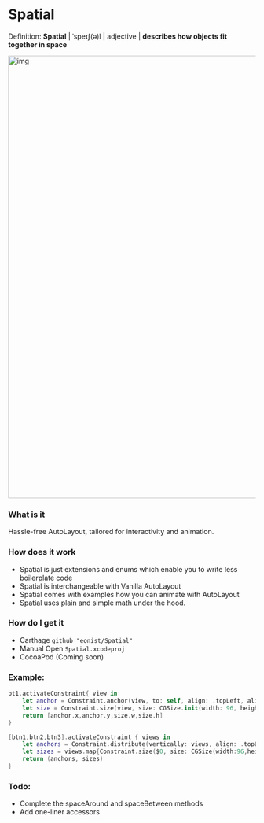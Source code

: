 # Spatial
Definition: **Spatial** | ˈspeɪʃ(ə)l | adjective | **describes how objects fit together in space**

<img width="900" alt="img" src="https://rawgit.com/stylekit/img/master/spatial_github.svg">

### What is it
Hassle-free AutoLayout, tailored for interactivity and animation.

### How does it work
- Spatial is just extensions and enums which enable you to write less boilerplate code
- Spatial is interchangeable with Vanilla AutoLayout
- Spatial comes with examples how you can animate with AutoLayout
- Spatial uses plain and simple math under the hood.

### How do I get it
- Carthage `github "eonist/Spatial"`
- Manual Open `Spatial.xcodeproj`
- CocoaPod (Coming soon)

### Example:

```swift
bt1.activateConstraint{ view in
	let anchor = Constraint.anchor(view, to: self, align: .topLeft, alignTo: .topLeft)
	let size = Constraint.size(view, size: CGSize.init(width: 96, height: 24))
	return [anchor.x,anchor.y,size.w,size.h]
}
```

```swift
[btn1,btn2,btn3].activateConstraint { views in
	let anchors = Constraint.distribute(vertically: views, align: .topLeft)
	let sizes = views.map{Constraint.size($0, size: CGSize(width:96,height:42))}
	return (anchors, sizes)
}
```

### Todo:
- Complete the spaceAround and spaceBetween methods
- Add one-liner accessors

